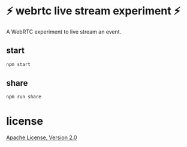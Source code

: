 # :zap: webrtc live stream experiment :zap:

A WebRTC experiment to live stream an event.

## start

```sh
npm start
```

## share

```sh
npm run share
```

# license
[Apache License, Version 2.0](LICENSE)

